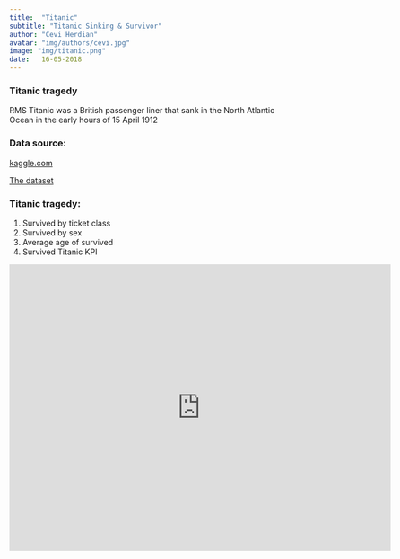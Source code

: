 ```yaml
---
title:  "Titanic"
subtitle: "Titanic Sinking & Survivor"
author: "Cevi Herdian"
avatar: "img/authors/cevi.jpg"
image: "img/titanic.png"
date:   16-05-2018
---
```


### Titanic tragedy
RMS Titanic was a British passenger liner that sank in the North Atlantic Ocean in the early hours of 15 April 1912


### Data source:
[kaggle.com](https://www.kaggle.com/)

[The dataset](https://www.kaggle.com/c/titanic/data)

### Titanic tragedy:
1. Survived by ticket class
2. Survived by sex
3. Average age of survived
4. Survived Titanic KPI

<iframe width="680" height="510" src="https://app.powerbi.com/view?r=eyJrIjoiZTUxN2E3ODYtZDI2My00YWE3LWEwZTAtZWUxZTY3ZDE0Y2ZiIiwidCI6IjU3NTMyN2Q0LTBmNGMtNGI5ZS1hNzE4LWQwOTViMWMyMzdiNSIsImMiOjh9" frameborder="0" allowFullScreen="true"></iframe>
